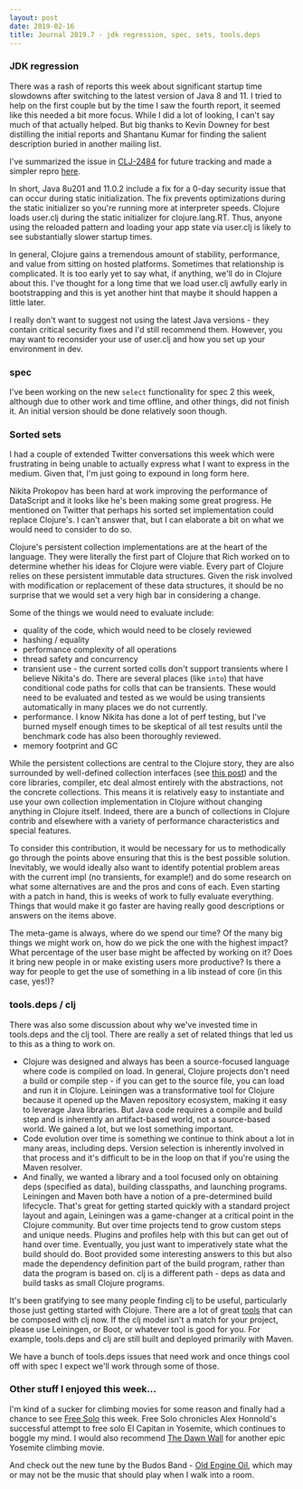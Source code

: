 ```yaml
---
layout: post
date: 2019-02-16
title: Journal 2019.7 - jdk regression, spec, sets, tools.deps
---
```


### JDK regression

There was a rash of reports this week about significant startup time slowdowns after switching to the latest version of Java 8 and 11. I tried to help on the first couple but by the time I saw the fourth report, it seemed like this needed a bit more focus. While I did a lot of looking, I can't say much of that actually helped. But big thanks to Kevin Downey for best distilling the initial reports and Shantanu Kumar for finding the salient description buried in another mailing list.

I've summarized the issue in [CLJ-2484](https://dev.clojure.org/jira/browse/CLJ-2484) for future tracking and made a simpler repro [here](https://github.com/puredanger/slow-user-load).

In short, Java 8u201 and 11.0.2 include a fix for a 0-day security issue that can occur during static initialization. The fix prevents optimizations during the static initializer so you're running more at interpreter speeds. Clojure loads user.clj during the static initializer for clojure.lang.RT. Thus, anyone using the reloaded pattern and loading your app state via user.clj is likely to see substantially slower startup times.

In general, Clojure gains a tremendous amount of stability, performance, and value from sitting on hosted platforms. Sometimes that relationship is complicated. It is too early yet to say what, if anything, we'll do in Clojure about this. I've thought for a long time that we load user.clj awfully early in bootstrapping and this is yet another hint that maybe it should happen a little later.

I really don't want to suggest not using the latest Java versions - they contain critical security fixes and I'd still recommend them. However, you may want to reconsider your use of user.clj and how you set up your environment in dev.

### spec

I've been working on the new `select` functionality for spec 2 this week, although due to other work and time offline, and other things, did not finish it. An initial version should be done relatively soon though.

### Sorted sets

I had a couple of extended Twitter conversations this week which were frustrating in being unable to actually express what I want to express in the medium. Given that, I'm just going to expound in long form here.

Nikita Prokopov has been hard at work improving the performance of DataScript and it looks like he's been making some great progress. He mentioned on Twitter that perhaps his sorted set implementation could replace Clojure's. I can't answer that, but I can elaborate a bit on what we would need to consider to do so.

Clojure's persistent collection implementations are at the heart of the language. They were literally the first part of Clojure that Rich worked on to determine whether his ideas for Clojure were viable. Every part of Clojure relies on these persistent immutable data structures. Given the risk involved with modification or replacement of these data structures, it should be no surprise that we would set a very high bar in considering a change.

Some of the things we would need to evaluate include:

* quality of the code, which would need to be closely reviewed
* hashing / equality
* performance complexity of all operations
* thread safety and concurrency
* transient use - the current sorted colls don't support transients where I believe Nikita's do. There are several places (like `into`) that have conditional code paths for colls that can be transients. These would need to be evaluated and tested as we would be using transients automatically in many places we do not currently.
* performance. I know Nikita has done a lot of perf testing, but I've burned myself enough times to be skeptical of all test results until the benchmark code has also been thoroughly reviewed.
* memory footprint and GC

While the persistent collections are central to the Clojure story, they are also surrounded by well-defined collection interfaces (see [this post](http://insideclojure.org/2016/03/16/collections/)) and the core libraries, compiler, etc deal almost entirely with the abstractions, not the concrete collections. This means it is relatively easy to instantiate and use your own collection implementation in Clojure without changing anything in Clojure itself. Indeed, there are a bunch of collections in Clojure contrib and elsewhere with a variety of performance characteristics and special features.

To consider this contribution, it would be necessary for us to methodically go through the points above ensuring that this is the best possible solution. Inevitably, we would ideally also want to identify potential problem areas with the current impl (no transients, for example!) and do some research on what some alternatives are and the pros and cons of each. Even starting with a patch in hand, this is weeks of work to fully evaluate everything. Things that would make it go faster are having really good descriptions or answers on the items above.

The meta-game is always, where do we spend our time? Of the many big things we might work on, how do we pick the one with the highest impact? What percentage of the user base might be affected by working on it? Does it bring new people in or make existing users more productive? Is there a way for people to get the use of something in a lib instead of core (in this case, yes!)?

### tools.deps / clj

There was also some discussion about why we've invested time in tools.deps and the clj tool. There are really a set of related things that led us to this as a thing to work on. 

* Clojure was designed and always has been a source-focused language where code is compiled on load. In general, Clojure projects don't need a build or compile step - if you can get to the source file, you can load and run it in Clojure. Leiningen was a transformative tool for Clojure because it opened up the Maven repository ecosystem, making it easy to leverage Java libraries. But Java code requires a compile and build step and is inherently an artifact-based world, not a source-based world. We gained a lot, but we lost something important.
* Code evolution over time is something we continue to think about a lot in many areas, including deps. Version selection is inherently involved in that process and it's difficult to be in the loop on that if you're using the Maven resolver.
* And finally, we wanted a library and a tool focused only on obtaining deps (specified as data), building classpaths, and launching programs. Leiningen and Maven both have a notion of a pre-determined build lifecycle. That's great for getting started quickly with a standard project layout and again, Leiningen was a game-changer at a critical point in the Clojure community. But over time projects tend to grow custom steps and unique needs. Plugins and profiles help with this but can get out of hand over time. Eventually, you just want to imperatively state what the build should do. Boot provided some interesting answers to this but also made the dependency definition part of the build program, rather than data the program is based on. clj is a different path - deps as data and build tasks as small Clojure programs.

It's been gratifying to see many people finding clj to be useful, particularly those just getting started with Clojure. There are a lot of great [tools](https://github.com/clojure/tools.deps.alpha/wiki/Tools) that can be composed with clj now. If the clj model isn't a match for your project, please use Leiningen, or Boot, or whatever tool is good for you. For example, tools.deps and clj are still built and deployed primarily with Maven.

We have a bunch of tools.deps issues that need work and once things cool off with spec I expect we'll work through some of those.

### Other stuff I enjoyed this week...

I'm kind of a sucker for climbing movies for some reason and finally had a chance to see [Free Solo](https://www.youtube.com/watch?v=A-FOZHniMWk) this week. Free Solo chronicles Alex Honnold's successful attempt to free solo El Capitan in Yosemite, which continues to boggle my mind. I would also recommend [The Dawn Wall](https://www.dawnwall-film.com/) for another epic Yosemite climbing movie.

And check out the new tune by the Budos Band - [Old Engine Oil](https://www.youtube.com/watch?v=cHWQ88ODtLQ), which may or may not be the music that should play when I walk into a room.
